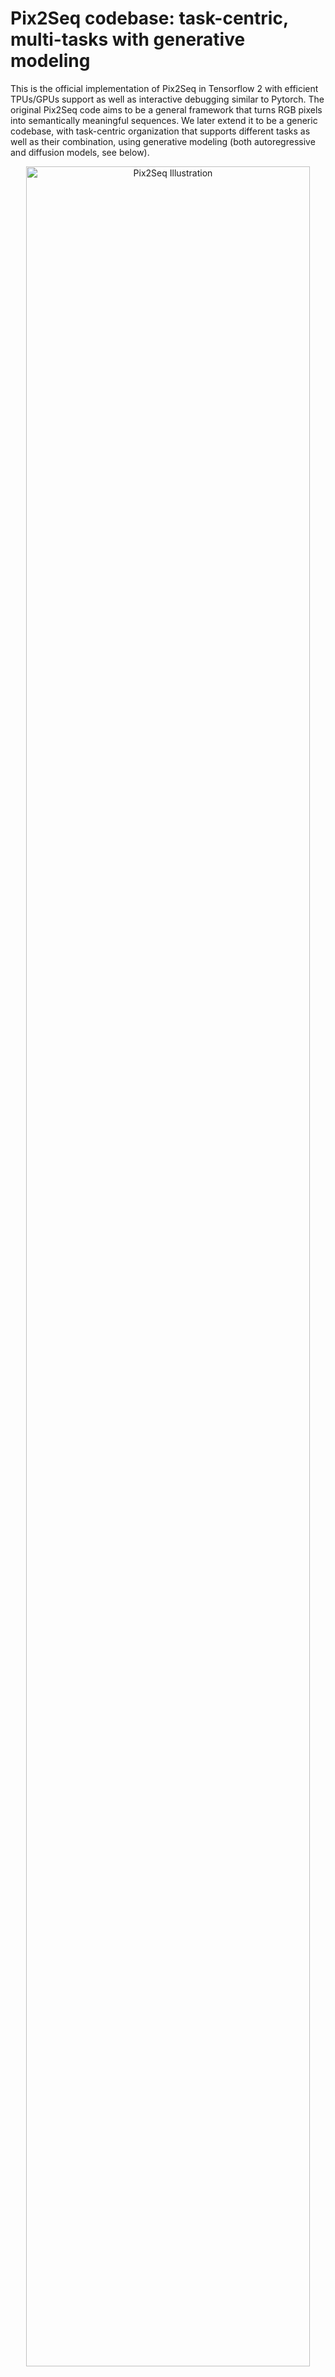 # Pix2Seq codebase: task-centric, multi-tasks with generative modeling

This is the official implementation of Pix2Seq in Tensorflow 2 with efficient TPUs/GPUs support as well as interactive debugging similar to Pytorch.
The original Pix2Seq code aims to be a general framework that turns RGB pixels into semantically meaningful sequences. We later extend it to be a generic codebase, with task-centric organization that supports different tasks as well as their combination, using generative modeling (both autoregressive and diffusion models, see below).

<div align="center">
  <img width="95%" alt="Pix2Seq Illustration" src="pix2seq.gif">
</div>
<div align="center">
  An illustration of Pix2Seq for object detection (from <a href="https://ai.googleblog.com/2022/04/pix2seq-new-language-interface-for.html">our Google AI blog post</a>).
</div>

## (<span style="color:red">NEW!</span>) Diffusion models

We added (official) implementations of diffusion models (such as Bit Diffusion, RIN, see references below) built on top of the original Pix2Seq codebase and they can be found in tasks/ and models/.

Please note that we have not yet added proper documentations on training these models.

## Models
<a href="https://colab.research.google.com/github/google-research/pix2seq/blob/master/colabs/pix2seq_inference_object_detection.ipynb" target="_parent"><img src="https://colab.research.google.com/assets/colab-badge.svg" alt="Open In Colab"/></a>

### Objects365 object detection pretrained checkpoints

Backbone       | Total params (M) | Image size | Google cloud storage location
-------------: | ---------------: | ---------: | -----------:
ResNet-50      | 36.6             | 640x640    | [gs://pix2seq/obj365_pretrain/resnet_640x640_b256_s400k](https://console.cloud.google.com/storage/browser/pix2seq/obj365_pretrain/resnet_640x640_b256_s400k)
ResNet-50 (C4) | 84.7             | 640x640    | [gs://pix2seq/obj365_pretrain/resnetc_640x640_b256_s400k](https://console.cloud.google.com/storage/browser/pix2seq/obj365_pretrain/resnetc_640x640_b256_s400k)
ViT-B          | 115.2            | 640x640    | [gs://pix2seq/obj365_pretrain/vit_b_640x640_b256_s400k](https://console.cloud.google.com/storage/browser/pix2seq/obj365_pretrain/vit_b_640x640_b256_s400k)
ViT-L          | 341.2            | 640x640    | [gs://pix2seq/obj365_pretrain/vit_l_640x640_b256_s400k](https://console.cloud.google.com/storage/browser/pix2seq/obj365_pretrain/vit_l_640x640_b256_s400k)


### COCO object detection fine-tuned checkpoints

Backbone       | Total params (M) | Image size | COCO AP   | Google cloud storage location
-------------: | ---------------: | ---------: | --------: | -----------:
ResNet-50      | 36.6             | 640x640    | 39.1      | [gs://pix2seq/coco_det_finetune/resnet_640x640](https://console.cloud.google.com/storage/browser/pix2seq/coco_det_finetune/resnet_640x640)
ResNet-50      | 36.6             | 1024x1024  | 41.7      | [gs://pix2seq/coco_det_finetune/resnet_1024x1024](https://console.cloud.google.com/storage/browser/pix2seq/coco_det_finetune/resnet_1024x1024)
ResNet-50      | 36.6             | 1333x1333  | 42.6      | [gs://pix2seq/coco_det_finetune/resnet_1333x1333](https://console.cloud.google.com/storage/browser/pix2seq/coco_det_finetune/resnet_1333x1333)
ResNet-50 (C4) | 84.7             | 640x640    | 44.7      | [gs://pix2seq/coco_det_finetune/resnetc_640x640](https://console.cloud.google.com/storage/browser/pix2seq/coco_det_finetune/resnetc_640x640)
ResNet-50 (C4) | 84.7             | 1024x1024  | 46.9      | [gs://pix2seq/coco_det_finetune/resnetc_1024x1024](https://console.cloud.google.com/storage/browser/pix2seq/coco_det_finetune/resnetc_1024x1024)
ResNet-50 (C4) | 84.7             | 1333x1333  | 47.3      | [gs://pix2seq/coco_det_finetune/resnetc_1333x1333](https://console.cloud.google.com/storage/browser/pix2seq/coco_det_finetune/resnetc_1333x1333)
ViT-B          | 115.2            | 640x640    | 44.2      | [gs://pix2seq/coco_det_finetune/vit_b_640x640](https://console.cloud.google.com/storage/browser/pix2seq/coco_det_finetune/vit_b_640x640)
ViT-B          | 115.2            | 1024x1024  | 46.5      | [gs://pix2seq/coco_det_finetune/vit_b_1024x1024](https://console.cloud.google.com/storage/browser/pix2seq/coco_det_finetune/vit_b_1024x1024)
ViT-B          | 115.2            | 1333x1333  | 47.1      | [gs://pix2seq/coco_det_finetune/vit_b_1333x1333](https://console.cloud.google.com/storage/browser/pix2seq/coco_det_finetune/vit_b_1333x1333)
ViT-L          | 341.2            | 640x640    | 47.6      | [gs://pix2seq/coco_det_finetune/vit_l_640x640](https://console.cloud.google.com/storage/browser/pix2seq/coco_det_finetune/vit_l_640x640)
ViT-L          | 341.2            | 1024x1024  | 49.2      | [gs://pix2seq/coco_det_finetune/vit_l_1024x1024](https://console.cloud.google.com/storage/browser/pix2seq/coco_det_finetune/vit_l_1024x1024)
ViT-L          | 341.2            | 1333x1333  | 50.0      | [gs://pix2seq/coco_det_finetune/vit_l_1333x1333](https://console.cloud.google.com/storage/browser/pix2seq/coco_det_finetune/vit_l_1333x1333)

### Multitask checkpoints
Jointly fine-tuned on coco object detection, instance segmentation, captioning and keypoint detection.

Backbone       | Total params (M) | Image size | COCO AP   | Google cloud storage location
-------------: | ---------------: | ---------: | --------: | -----------:
ViT-B          | 115.2            | 640x640    | 44.2      | [gs://pix2seq/multi_task/ckpt/vit_b_640x640](https://console.cloud.google.com/storage/browser/pix2seq/multi_task/ckpt/vit_b_640x640)
ViT-B          | 115.2            | 1024x1024  | 46.5      | [gs://pix2seq/multi_task/ckpt/vit_b_1024x1024](https://console.cloud.google.com/storage/browser/pix2seq/multi_task/ckpt/vit_b_1024x1024)

## Usage

### Colabs

See [colabs](colabs) for inference and fine-tuning demos. Give [it](https://colab.research.google.com/github/google-research/pix2seq/blob/master/colabs/pix2seq_inference_object_detection.ipynb) a try!


### Basic setup before running the code

The following setup is required before running the code.

```
git clone https://github.com/google-research/pix2seq.git
pip install -r requirements.txt
```

Download COCO annotations from [gs://pix2seq/multi_task/data/coco/json](https://console.cloud.google.com/storage/browser/pix2seq/multi_task/data/coco/json) to `/tmp/coco_annotations` (dir can be updated in the configs).

```
annotations_dir=/tmp/coco_annotations
wget https://storage.googleapis.com/pix2seq/multi_task/data/coco/json/captions_train2017_eval_compatible.json $annotations_dir
wget https://storage.googleapis.com/pix2seq/multi_task/data/coco/json/captions_val2017_eval_compatible.json $annotations_dir
wget https://storage.googleapis.com/pix2seq/multi_task/data/coco/json/instances_train2017.json $annotations_dir
wget https://storage.googleapis.com/pix2seq/multi_task/data/coco/json/instances_val2017.json $annotations_dir
wget https://storage.googleapis.com/pix2seq/multi_task/data/coco/json/person_keypoints_train2017.json $annotations_dir
wget https://storage.googleapis.com/pix2seq/multi_task/data/coco/json/person_keypoints_val2017.json $annotations_dir
```

(Optional) If accessing the pretrained checkpoints in Cloud is slowing down or blocking the start of training/eval, you can download them manually with following command `gsutil cp -r gs://cloud_folder local_folder`, and update `pretrained_ckpt` in the config file accordingly.

(Optional) If training fails at the start (due to NcclAllReduce error), try a different `cross_device_ops` for `tf.distribute.MirroredStrategy` in utils.py:build_strategy function.

### Instructions for training (fine-tuning) of object detection models.

Below is the instruction for starting a training job, where we've set up a configuration mainly for fine-tuning the objects365 pretrained models.

Step 1: check [config_det_finetune.py](configs/config_det_finetune.py) and update if necessary, such as `encoder_variant`, `image_size`.

Step 2: run `python3 run.py --mode=train --model_dir=/tmp/model_dir --config=configs/config_det_finetune.py --config.train.batch_size=32 --config.train.epochs=20 --config.optimization.learning_rate=3e-5`.

(Optional) Setup tensorboard for training curves with `tensorboard --logdir=/tmp/model_dir`. Note: eval on this drill fine-tuning run (with vit-b 640x640 and 20 epochs) should give ~43.5 AP. Exact configurations used to reproduce the COCO fine-tuning results can be found in gs://pix2seq/coco_det_finetune/...

(Optional) Set `--run_eagerly=True` for interactive debugging (which will be slower).

### Instructions for evaluation of object detection models.

Below is the instruction for starting an evaluation job, which monitors the specified directory and perform (continuous) evaluation of the latest and un-evaluated checkpoints. It can be started in parallel to or after the training.

Step 1: check [config_det_finetune.py](configs/config_det_finetune.py) and update if necessary, such as `encoder_variant`, `image_size`. Set `checkpoint_dir` if the checkpoints to evaluate are not in `model_dir` (e.g., for evaluating our provided fine-tuning checkpoints).

Step 2: run `python3 run.py --mode=eval --model_dir=/tmp/model_dir --config=configs/config_det_finetune.py --config.dataset.coco_annotations_dir=/path/to/annotations --config.eval.batch_size=40`.

(Optional) Setup tensorboard for eval curves and detection visualizations with `tensorboard --logdir=/tmp/model_dir`.

### Instructions for evaluation of multi-task models.
In `configs/config_multi_task.py` uncomment the line with `checkpoint_dir=get_multi_task_checkpoint_dir(...)`.
To evaluate for image size `1024x1024` update `image_size` in the config.

#### Object detection

```
config=configs/config_multi_task.py:object_detection@coco/2017_object_detection,vit-b
model_dir=/tmp/pix2seq_eval_det
# Path to save the detected boxes for evaluating other tasks.
boxes_json_path=$model_dir/boxes.json
python3 run.py --config=$config --model_dir=$model_dir --mode=eval --config.task.eval_outputs_json_path=$boxes_json_path
```

(Optional) In order to use the detected boxes generated in the previous step for eval of instance segmentation and keypoint detection, they need to be converted to tfrecords using the command below. Alternatively you can use the pre-processed tfrecords that we have provided.

```
box_tfrecords=/tmp/boxes
python3 data/scripts/merge_coco_json_tfrecord.py --tfrecord_path=gs://pix2seq/multi_task/data/coco/tfrecord/val* --annotation_path=$boxes_json_path  --output_dir=$box_tfrecords
```

#### Instance segmentation

```
config=configs/config_multi_task.py:instance_segmentation@coco/2017_instance_segmentation,vit-b
val_file_pattern=gs://pix2seq/multi_task/data/coco/det_boxes/vit_b_640x640/*.tfrecord
# val_file_pattern=$box_tfrecords/*.tfrecord
# Number of masks to aggregate. Reduce this for faster but lower quality eval. 
num_samples=8
model_dir=/tmp/pix2seq_eval_ins
python3 run.py --config=$config --model_dir=$model_dir --mode=eval --config.dataset.val_file_pattern=$val_file_pattern --config.task.ensemble_num_samples=$num_samples
```

#### Keypoint detection
```
config="configs/config_multi_task.py:keypoint_detection@coco/2017_keypoint_detection,vit-b"
val_file_pattern=gs://pix2seq/multi_task/data/coco/det_boxes/vit_b_640x640/*.tfrecord
# val_file_pattern=$box_tfrecords/*.tfrecord
model_dir=/tmp/pix2seq_eval_key
python3 run.py --config=$config --model_dir=$model_dir --mode=eval --config.dataset.val_file_pattern=$val_file_pattern
```

#### Captioning
```
config=configs/config_multi_task.py:captioning@coco/2017_captioning,vit-b
model_dir=/tmp/pix2seq_eval_cap
python3 run.py --config=$config --model_dir=$model_dir --mode=eval
```

For captioning, the generated captions are written to `$model_dir/coco_result_{step}_{uuid.uuid4()}.json`. Metrics can be computed using the official coco scripts.

Note: You can run eval on a subset of images by setting `--config.eval.steps`.

## Cite

[Pix2seq paper](https://arxiv.org/abs/2109.10852):

```
@article{chen2021pix2seq,
  title={Pix2seq: A language modeling framework for object detection},
  author={Chen, Ting and Saxena, Saurabh and Li, Lala and Fleet, David J and Hinton, Geoffrey},
  journal={arXiv preprint arXiv:2109.10852},
  year={2021}
}
```

[Pix2seq multi-task paper](https://arxiv.org/abs/2206.07669):

```
@article{chen2022unified,
  title={A Unified Sequence Interface for Vision Tasks},
  author={Chen, Ting and Saxena, Saurabh and Li, Lala and Lin, Tsung-Yi and Fleet, David J. and Hinton, Geoffrey},
  journal={arXiv preprint arXiv:2206.07669},
  year={2022}
}
```

[Pix2seq-D paper](https://arxiv.org/abs/2210.06366):

```
@article{chen2022unified,
  title={A generalist framework for panoptic segmentation of images and videos},
  author={Chen, Ting and Li, Lala and Saxena, Saurabh and Hinton, Geoffrey and Fleet, David J.},
  journal={arXiv preprint arXiv:2210.06366},
  year={2022}
}
```

[Bit Diffusion paper](https://arxiv.org/abs/2208.04202):

```
@article{chen2022analog,
  title={Analog bits: Generating discrete data using diffusion models with self-conditioning},
  author={Chen, Ting and Zhang, Ruixiang and Hinton, Geoffrey},
  journal={arXiv preprint arXiv:2208.04202},
  year={2022}
}
```

[RIN Diffusion paper](https://arxiv.org/abs/2212.11972):

```
@article{jabri2022scalable,
  title={Scalable Adaptive Computation for Iterative Generation},
  author={Jabri, Allan and Fleet, David J. and Chen, Ting},
  journal={arXiv preprint arXiv:2212.11972},
  year={2022}
}
```

[Diffusion noise scheduling paper](https://arxiv.org/abs/2301.10972):

```
@article{chen2023on,
  title={On the Importance of Noise Scheduling for Diffusion Models},
  author={Chen, Ting},
  journal={arXiv preprint arXiv:2301.10972},
  year={2023}
}
```

## Disclaimer
This is not an officially supported Google product.
